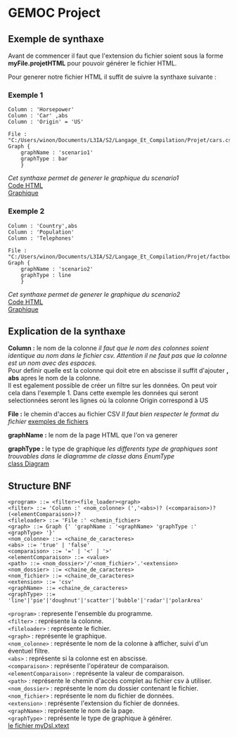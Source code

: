 # GEMOC Project

## Exemple de synthaxe

Avant de commencer il faut que l'extension du fichier soient sous la forme **myFile.projetHTML** pour pouvoir générer le fichier HTML.

Pour generer notre fichier HTML il suffit de suivre la synthaxe suivante :



### Exemple 1
```
Column : 'Horsepower'
Column : 'Car' ,abs
Column : 'Origin' = 'US'

File : "C:/Users/winon/Documents/L3IA/S2/Langage_Et_Compilation/Projet/cars.csv"
Graph {
	graphName : 'scenario1'
	graphType : bar
	}
  ```
*Cet synthaxe permet de generer le graphique du scenario1*  
[Code HTML](scenario1.html)  
[Graphique](pictures/scenario1.png)
### Exemple 2
```
Column : 'Country',abs
Column : 'Population'
Column : 'Telephones'

File : "C:/Users/winon/Documents/L3IA/S2/Langage_Et_Compilation/Projet/factbook.csv"
Graph {
	graphName : 'scenario2'
	graphType : line
	}
```
*Cet synthaxe permet de generer le graphique du scenario2*  
[Code HTML](scenario2.html)  
[Graphique](pictures/scenario2.png)

## Explication de la synthaxe

**Column :** le nom de la colonne *il faut que le nom des colonnes soient identique au nom dans le fichier csv. Attention il ne faut pas que la colonne est un nom avec des espaces.*  
Pour definir quelle est la colonne qui doit etre en abscisse il suffit d'ajouter **, abs** apres le nom de la colonne.  
Il est egalement possible de créer un filtre sur les données. On peut voir cela dans l'exemple 1. Dans cette exemple les données qui seront selectionnées seront les lignes où la colonne Origin correspond à US

**File :** le chemin d'acces au fichier CSV *Il faut bien respecter le format du fichier*
[exemples de fichiers](files/)

**graphName :** le nom de la page HTML que l'on va generer

**graphType :** le type de graphique *les differents type de graphiques sont trouvables dans le diagramme de classe dans EnumType*  
[class Diagram](pictures/classDiag.png)

## Structure BNF
```
<program> ::= <filter><file_loader><graph>
<filter> ::= 'Column :' <nom_colonne> (','<abs>)? (<comparaison>)? (<elementComparaison>)?
<fileloader> ::= 'File :' <chemin_fichier>
<graph> ::= Graph {' 'graphName : '<graphName> 'graphType :' <graphType> '}'
<nom_colonne> ::= <chaine_de_caracteres>
<abs> ::= 'true' | 'false'
<comparaison> ::= '=' | '<' | '>'
<elementComparaison> ::= <value>
<path> ::= <nom_dossier>'/'<nom_fichier>'.'<extension>
<nom_dossier> ::= <chaine_de_caracteres>
<nom_fichier> ::= <chaine_de_caracteres>
<extension> ::= 'csv'
<graphName> ::= <chaine_de_caracteres>
<graphType> ::= 'line'|'pie'|'doughnut'|'scatter'|'bubble'|'radar'|'polarArea'
```
`<program>` : represente l'ensemble du programme.  
`<filter>` : représente la colonne.  
`<fileloader>` : représente le fichier.  
`<graph>` : représente le graphique.  
`<nom_colonne>` : représente le nom de la colonne à afficher, suivi d'un éventuel filtre.  
`<abs>` : représente si la colonne est en abscisse.  
`<comparaison>` : représente l'opérateur de comparaison.  
`<elementComparaison>` : représente la valeur de comparaison.  
`<path>` : représente le chemin d'accès complet au fichier csv à utiliser.  
`<nom_dossier>` : représente le nom du dossier contenant le fichier.  
`<nom_fichier>` : représente le nom du fichier de données.  
`<extension>` : représente l'extension du fichier de données.  
`<graphName>` : représente le nom de la page.  
`<graphType>` : représente le type de graphique à générer.  
[le fichier myDsl.xtext](l3IAProjectHTML/src/l3IAProjectHTML/MyDsl.xtext)
